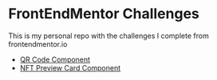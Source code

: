 # FrontEndMentor Challenges

This is my personal repo with the challenges I complete from frontendmentor.io

- [QR Code Component](qr-code-component/index.html)
- [NFT Preview Card Component](nft-preview-card-component/index.html)
